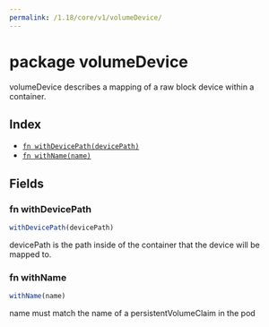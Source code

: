 ```yaml
---
permalink: /1.18/core/v1/volumeDevice/
---
```


# package volumeDevice

volumeDevice describes a mapping of a raw block device within a container.

## Index

* [`fn withDevicePath(devicePath)`](#fn-withdevicepath)
* [`fn withName(name)`](#fn-withname)

## Fields

### fn withDevicePath

```ts
withDevicePath(devicePath)
```

devicePath is the path inside of the container that the device will be mapped to.

### fn withName

```ts
withName(name)
```

name must match the name of a persistentVolumeClaim in the pod